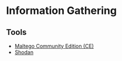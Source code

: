 # Information Gathering

## Tools

- [Maltego Community Edition (CE)](/maltego-ce.md)
- [Shodan](/shodan.md)

<!--
https://github.com/lanmaster53/recon-ng
-->
